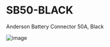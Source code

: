 # SB50-BLACK
Anderson Battery Connector 50A, Black

![image](https://user-images.githubusercontent.com/4562957/127829715-74b82555-91c2-4676-90d7-b35b48fc9484.png)

